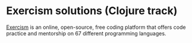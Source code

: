 # Exercism solutions (Clojure track)

[Exercism](https://exercism.org/) is an online, open-source, free coding platform that offers code practice and mentorship on 67 different programming languages.
